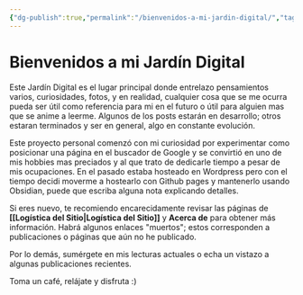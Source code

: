 ```yaml
---
{"dg-publish":true,"permalink":"/bienvenidos-a-mi-jardin-digital/","tags":["page","gardenEntry"],"created":"2025-03-10T08:08:23.222-05:00","updated":"2025-03-10T12:29:36.850-05:00"}
---
```


# Bienvenidos a mi Jardín Digital

Este Jardín Digital es el lugar principal donde entrelazo pensamientos varios, curiosidades, fotos, y en realidad, cualquier cosa que se me ocurra pueda ser útil como referencia para mi en el futuro o útil para alguien mas que se anime a leerme. Algunos de los posts estarán en desarrollo; otros estaran terminados y ser en general, algo en constante evolución.

Este proyecto personal comenzó con mi curiosidad por experimentar como posicionar una página en el buscador de Google y se convirtió en uno de mis hobbies mas preciados y al que trato de dedicarle tiempo a pesar de mis ocupaciones. En el pasado estaba hosteado en Wordpress pero con el tiempo decidi moverme a hostearlo con Github pages y mantenerlo usando Obsidian, puede que escriba alguna nota explicando detalles.

Si eres nuevo, te recomiendo encarecidamente revisar las páginas de **[[Logística del Sitio\|Logística del Sitio]]** y **Acerca de** para obtener más información. Habrá algunos enlaces "muertos"; estos corresponden a publicaciones o páginas que aún no he publicado.

Por lo demás, sumérgete en mis lecturas actuales o echa un vistazo a algunas publicaciones recientes.

Toma un café, relájate y disfruta :)